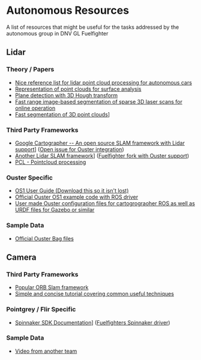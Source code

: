# Autonomous Resources
A list of resources that might be useful for the tasks addressed by the autonomous group in DNV GL Fuelfighter

## Lidar
### Theory / Papers
* [Nice reference list for lidar point cloud processing for autonomous cars](https://github.com/beedotkiran/Lidar_For_AD_references)
* [Representation of point clouds for surface analysis](https://pdfs.semanticscholar.org/120a/f9c331f9159229d0246b1ebb5ae2592cdf6a.pdf)
* [Plane detection with 3D Hough transform](https://robotik.informatik.uni-wuerzburg.de/telematics/download/3dresearch2011.pdf)
* [Fast range image-based segmentation of sparse 3D laser scans for online operation](https://ieeexplore.ieee.org/document/7759050)
* [Fast segmentation of 3D point clouds](https://github.com/VincentCheungM/Run_based_segmentation)]
### Third Party Frameworks
* [Google Cartographer -- An open source SLAM framework with Lidar support](https://github.com/googlecartographer/cartographer_ros)] ([Open issue for Ouster integration](https://github.com/googlecartographer/cartographer_ros/issues/1088))
* [Another Lidar SLAM framework](https://github.com/laboshinl/loam_velodyne)] ([Fuelfighter fork with Ouster support](https://github.com/FuelFighter/loam_velodyne/tree/ouster))
* [PCL - Pointcloud processing](https://github.com/PointCloudLibrary/pcl)
### Ouster Specific
* [OS1 User Guide (Download this so it isn't lost)](https://drive.google.com/file/d/1Ww8KSlRaKdyPaOmQRnItZsrmJls8crG-/view)
* [Official Ouster OS1 example code with ROS driver](https://github.com/ouster-lidar/ouster_example)
* [User made Ouster configuration files for cartogrograoher ROS as well as URDF files for Gazebo or similar](https://github.com/wilselby/ouster_example)
### Sample Data
* [Official Ouster Bag files](http://data.ouster.io/sample-data-2018-08-29/index.html)


## Camera
### Third Party Frameworks
* [Popular ORB Slam framework](https://github.com/raulmur/ORB_SLAM2)
* [Simple and concise tutorial covering common useful techniques](https://medium.com/@cacheop/advanced-lane-detection-for-autonomous-cars-bff5390a360f)
### Pointgrey / Flir Specific
* [Spinnaker SDK Documentation](https://www.ptgrey.com/Content/Images/uploaded/downloads/Software/2016/Spinnaker/html/index.html)] ([Fuelfighters Spinnaker driver](https://github.com/FuelFighter/spinnaker-opencv))
### Sample Data
* [Video from another team](https://www.youtube.com/watch?v=ec2pjgX1YpU&feature=youtu.be)
